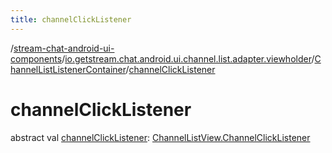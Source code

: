 ```yaml
---
title: channelClickListener
---
```

/[stream-chat-android-ui-components](../../index.md)/[io.getstream.chat.android.ui.channel.list.adapter.viewholder](../index.md)/[ChannelListListenerContainer](index.md)/[channelClickListener](channelClickListener.md)  
  
  
  
# channelClickListener  
abstract val [channelClickListener](channelClickListener.md): [ChannelListView.ChannelClickListener](../../io.getstream.chat.android.ui.channel.list/ChannelListView/ChannelClickListener/index.md)

